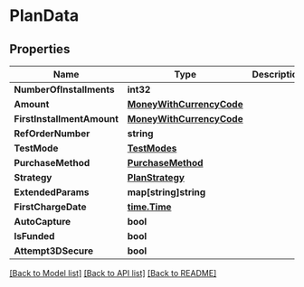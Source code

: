 # PlanData

## Properties

Name | Type | Description | Notes
------------ | ------------- | ------------- | -------------
**NumberOfInstallments** | **int32** |  | [optional] 
**Amount** | [**MoneyWithCurrencyCode**](MoneyWithCurrencyCode.md) |  | [optional] 
**FirstInstallmentAmount** | [**MoneyWithCurrencyCode**](MoneyWithCurrencyCode.md) |  | [optional] 
**RefOrderNumber** | **string** |  | [optional] 
**TestMode** | [**TestModes**](TestModes.md) |  | [optional] 
**PurchaseMethod** | [**PurchaseMethod**](PurchaseMethod.md) |  | [optional] 
**Strategy** | [**PlanStrategy**](PlanStrategy.md) |  | [optional] 
**ExtendedParams** | **map[string]string** |  | [optional] 
**FirstChargeDate** | [**time.Time**](time.Time.md) |  | [optional] 
**AutoCapture** | **bool** |  | [optional] 
**IsFunded** | **bool** |  | [optional] 
**Attempt3DSecure** | **bool** |  | [optional] 

[[Back to Model list]](../README.md#documentation-for-models) [[Back to API list]](../README.md#documentation-for-api-endpoints) [[Back to README]](../README.md)


